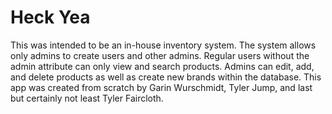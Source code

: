 # Heck Yea
This was intended to be an in-house inventory system. 
The system allows only admins to create users and other admins. Regular users without the admin attribute can only view and search products.
Admins can edit, add, and delete products as well as create new brands within the database. 
This app was created from scratch by Garin Wurschmidt, Tyler Jump, and last but certainly not least Tyler Faircloth. 
